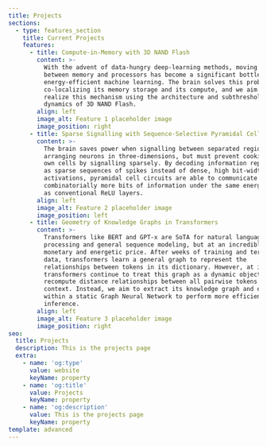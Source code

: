 ```yaml
---
title: Projects
sections:
  - type: features_section
    title: Current Projects
    features:
      - title: Compute-in-Memory with 3D NAND Flash
        content: >-
          With the advent of data-hungry deep-learning methods, moving data
          between memory and processors has become a significant bottleneck to
          energy-efficient machine learning. The brain solves this problem by
          co-localizing its memory storage and its compute, and we aim to
          realize this mechanism using the architecture and subthreshold
          dynamics of 3D NAND Flash.
        align: left
        image_alt: Feature 1 placeholder image
        image_position: right
      - title: Sparse Signalling with Sequence-Selective Pyramidal Cells
        content: >-
          The brain saves power when signalling between separated regions by
          arranging neurons in three-dimensions, but must prevent cooking its
          own cells by signalling sparsely. By decoding information represented
          as sparse sequences of spikes instead of dense, high bit-width
          activations, pyramidal cell circuits are able to communicate
          combinatorially more bits of information under the same energy budget
          as conventional ReLU layers.
        align: left
        image_alt: Feature 2 placeholder image
        image_position: left
      - title: Geometry of Knowledge Graphs in Transformers
        content: >-
          Transformers like BERT and GPT-x are SoTA for natural language
          processing and general sequence modeling, but at an incredibly steep
          monetary and energetic price. After weeks of training and terabytes of
          data, transformers learn a general graph to represent the
          relationships between tokens in its dictionary. However, at inference,
          transformers continue to treat this graph as a dynamic object and thus
          recompute distance relationships between all pairwise tokens in its
          context. Instead, we aim to extract its knowledge graph and embed it
          within a static Graph Neural Network to perform more efficient
          inference.
        align: left
        image_alt: Feature 3 placeholder image
        image_position: right
seo:
  title: Projects
  description: This is the projects page
  extra:
    - name: 'og:type'
      value: website
      keyName: property
    - name: 'og:title'
      value: Projects
      keyName: property
    - name: 'og:description'
      value: This is the projects page
      keyName: property
template: advanced
---
```

